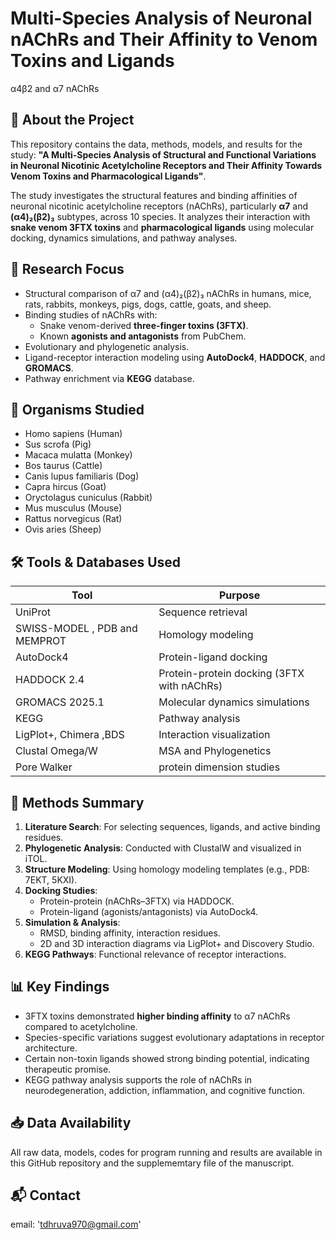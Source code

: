 # Multi-Species Analysis of Neuronal nAChRs and Their Affinity to Venom Toxins and Ligands
α4β2 and α7 nAChRs

## 📄 About the Project

This repository contains the data, methods, models, and results for the study:
**"A Multi-Species Analysis of Structural and Functional Variations in Neuronal Nicotinic Acetylcholine Receptors and Their Affinity Towards Venom Toxins and Pharmacological Ligands"**.

The study investigates the structural features and binding affinities of neuronal nicotinic acetylcholine receptors (nAChRs), particularly **α7** and **(α4)₂(β2)₃** subtypes, across 10 species. It analyzes their interaction with **snake venom 3FTX toxins** and **pharmacological ligands** using molecular docking, dynamics simulations, and pathway analyses.

## 🔬 Research Focus

- Structural comparison of α7 and (α4)₂(β2)₃ nAChRs in humans, mice, rats, rabbits, monkeys, pigs, dogs, cattle, goats, and sheep.
- Binding studies of nAChRs with:
  - Snake venom-derived **three-finger toxins (3FTX)**.
  - Known **agonists and antagonists** from PubChem.
- Evolutionary and phylogenetic analysis.
- Ligand-receptor interaction modeling using **AutoDock4**, **HADDOCK**, and **GROMACS**.
- Pathway enrichment via **KEGG** database.

## 🧬 Organisms Studied

- Homo sapiens (Human)
- Sus scrofa (Pig)
- Macaca mulatta (Monkey)
- Bos taurus (Cattle)
- Canis lupus familiaris (Dog)
- Capra hircus (Goat)
- Oryctolagus cuniculus (Rabbit)
- Mus musculus (Mouse)
- Rattus norvegicus (Rat)
- Ovis aries (Sheep)

## 🛠 Tools & Databases Used

| Tool               | Purpose                                     |
|--------------------|---------------------------------------------|
| UniProt            | Sequence retrieval                         |
| SWISS-MODEL , PDB and MEMPROT       | Homology modeling                          |
| AutoDock4          | Protein-ligand docking                     |
| HADDOCK 2.4        | Protein-protein docking (3FTX with nAChRs) |
| GROMACS 2025.1     | Molecular dynamics simulations             |
| KEGG               | Pathway analysis                           |
| LigPlot+, Chimera ,BDS  | Interaction visualization                  |
| Clustal Omega/W    | MSA and Phylogenetics                      |
| Pore Walker    | protein dimension studies                       |

## 🧪 Methods Summary

1. **Literature Search**: For selecting sequences, ligands, and active binding residues.
2. **Phylogenetic Analysis**: Conducted with ClustalW and visualized in iTOL.
3. **Structure Modeling**: Using homology modeling templates (e.g., PDB: 7EKT, 5KXI).
4. **Docking Studies**:
   - Protein-protein (nAChRs–3FTX) via HADDOCK.
   - Protein-ligand (agonists/antagonists) via AutoDock4.
5. **Simulation & Analysis**:
   - RMSD, binding affinity, interaction residues.
   - 2D and 3D interaction diagrams via LigPlot+ and Discovery Studio.
6. **KEGG Pathways**: Functional relevance of receptor interactions.

## 📊 Key Findings

- 3FTX toxins demonstrated **higher binding affinity** to α7 nAChRs compared to acetylcholine.
- Species-specific variations suggest evolutionary adaptations in receptor architecture.
- Certain non-toxin ligands showed strong binding potential, indicating therapeutic promise.
- KEGG pathway analysis supports the role of nAChRs in neurodegeneration, addiction, inflammation, and cognitive function.

## 📥 Data Availability

All raw data, models, codes for program running and results are available in this GitHub repository and the supplememtary file of the manuscript. 

## 📬 Contact

email: 'tdhruva970@gmail.com'